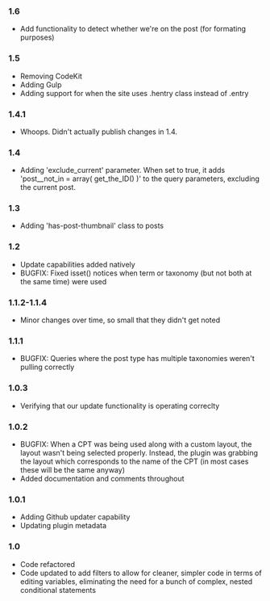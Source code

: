 ### 1.6

-   Add functionality to detect whether we're on the post (for formating purposes)

### 1.5

-   Removing CodeKit
-   Adding Gulp
-   Adding support for when the site uses .hentry class instead of .entry

### 1.4.1

-   Whoops. Didn't actually publish changes in 1.4.

### 1.4

-   Adding 'exclude_current' parameter. When set to true, it adds 'post\_\_not_in = array( get_the_ID() )' to the query parameters, excluding the current post.

### 1.3

-   Adding 'has-post-thumbnail' class to posts

### 1.2

-   Update capabilities added natively
-   BUGFIX: Fixed isset() notices when term or taxonomy (but not both at the same time) were used

### 1.1.2-1.1.4

-   Minor changes over time, so small that they didn't get noted

### 1.1.1

-   BUGFIX: Queries where the post type has multiple taxonomies weren't pulling correctly

### 1.0.3

-   Verifying that our update functionality is operating correclty

### 1.0.2

-   BUGFIX: When a CPT was being used along with a custom layout, the layout wasn't being selected properly. Instead, the plugin was grabbing the layout which corresponds to the name of the CPT (in most cases these will be the same anyway)
-   Added documentation and comments throughout

### 1.0.1

-   Adding Github updater capability
-   Updating plugin metadata

### 1.0

-   Code refactored
-   Code updated to add filters to allow for cleaner, simpler code in terms of editing variables, eliminating the need for a bunch of complex, nested conditional statements
